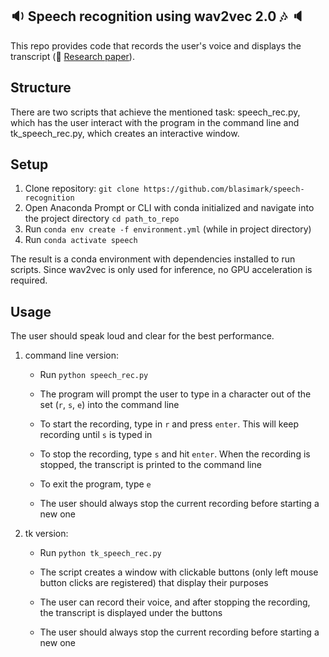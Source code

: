 ## :sound: Speech recognition using wav2vec 2.0 :notes: :speaker:
This repo provides code that records the user's voice and displays the transcript (:link: [Research paper](https://arxiv.org/pdf/2006.11477.pdf)).

## Structure

There are two scripts that achieve the mentioned task: speech_rec.py, which has the user interact with the program in the command line and tk_speech_rec.py, which creates an interactive window.

## Setup

1. Clone repository: `git clone https://github.com/blasimark/speech-recognition`
2. Open Anaconda Prompt or CLI with conda initialized and navigate into the project directory `cd path_to_repo`
3. Run `conda env create -f environment.yml` (while in project directory)
4. Run `conda activate speech`

The result is a conda environment with dependencies installed to run scripts. Since wav2vec is only used for inference, no GPU acceleration is required.

## Usage

The user should speak loud and clear for the best performance.

1. command line version:

    - Run `python speech_rec.py`

    - The program will prompt the user to type in a character out of the set (`r`, `s`, `e`) into the command line

    - To start the recording, type in `r` and press `enter`. This will keep recording until `s` is typed in

    - To stop the recording, type `s` and hit `enter`. When the recording is stopped, the transcript is printed to the command line

    - To exit the program, type `e`

    - The user should always stop the current recording before starting a new one

2. tk version:

    - Run `python tk_speech_rec.py` 

    - The script creates a window with clickable buttons (only left mouse button clicks are registered) that display their purposes

    - The user can record their voice, and after stopping the recording, the transcript is displayed under the buttons

    - The user should always stop the current recording before starting a new one

